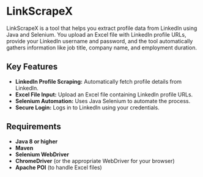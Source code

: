 
# LinkScrapeX

LinkScrapeX is a tool that helps you extract profile data from LinkedIn using Java and Selenium. You upload an Excel file with LinkedIn profile URLs, provide your LinkedIn username and password, and the tool automatically gathers information like job title, company name, and employment duration.

## Key Features

- **LinkedIn Profile Scraping:** Automatically fetch profile details from LinkedIn.
- **Excel File Input:** Upload an Excel file containing LinkedIn profile URLs.
- **Selenium Automation:** Uses Java Selenium to automate the process.
- **Secure Login:** Logs in to LinkedIn using your credentials.

## Requirements

- **Java 8 or higher**
- **Maven**
- **Selenium WebDriver**
- **ChromeDriver** (or the appropriate WebDriver for your browser)
- **Apache POI** (to handle Excel files)
